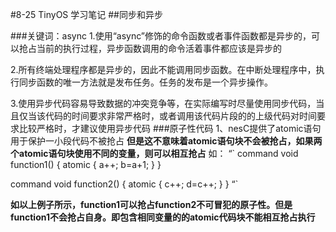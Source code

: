 #8-25  TinyOS 学习笔记
##同步和异步

###关键词：async
1.使用“async”修饰的命令函数或者事件函数都是异步的，可以抢占当前的执行过程，异步函数调用的命令活着事件都应该是异步的

2.所有终端处理程序都是异步的，因此不能调用同步函数。在中断处理程序中，执行同步函数的唯一方法就是发布任务。任务的发布是一个异步操作。

3.使用异步代码容易导致数据的冲突竞争等，在实际编写时尽量使用同步代码，当且仅当该代码的时间要求非常严格时，或者调用该代码片段的的上级代码对时间要求比较严格时，才建议使用异步代码
###原子性代码
1、nesC提供了atomic语句用于保护一小段代码不被抢占
**但是这不意味着atomic语句块不会被抢占，如果两个atomic语句块使用不同的变量，则可以相互抢占**
如：
“`
command void function1()
{
  atomic
    {
     a++;
     b=a+1;
    }
}

command void function2()
{
  atomic
    {
      c++;
      d=c++;
    }
}
“`

**如以上例子所示，function1可以抢占function2不可冒犯的原子性。但是function1不会抢占自身。即包含相同变量的的atomic代码块不能相互抢占执行**


